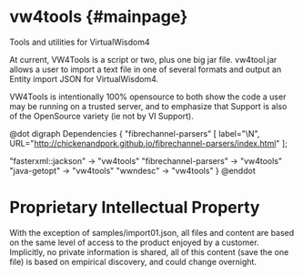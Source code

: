 vw4tools		{#mainpage}
========

Tools and utilities for VirtualWisdom4

At current, VW4Tools is a script or two, plus one big jar file.  vw4tool.jar
allows a user to import a text file in one of several formats and output an
Entity import JSON for VirtualWisdom4.

VW4Tools is intentionally 100% opensource to both show the code a user may be running on a trusted server, and to emphasize that Support is also of the OpenSource variety (ie not by VI Support).

@dot
digraph Dependencies
{
"fibrechannel-parsers" [ label="\N", URL="http://chickenandpork.github.io/fibrechannel-parsers/index.html" ];

"fasterxml::jackson" -> "vw4tools"
"fibrechannel-parsers" -> "vw4tools"
"java-getopt" -> "vw4tools"
"wwndesc" -> "vw4tools"
}
@enddot



Proprietary Intellectual Property
=================================
With the exception of samples/import01.json, all files and content are based on
the same level of access to the product enjoyed by a customer.  Implicitly, no
private information is shared, all of this content (save the one file) is based
on empirical discovery, and could change overnight.
